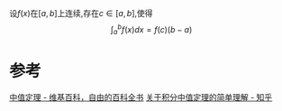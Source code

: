 
设$f(x)$在$[a,b]$上连续,存在$c\in[a,b]$,使得
$$
\int_{a}^{b} f(x)dx=f(c)(b-a)
$$

# 参考
[中值定理 - 维基百科，自由的百科全书](https://zh.wikipedia.org/zh-hans/%E4%B8%AD%E5%80%BC%E5%AE%9A%E7%90%86#%E7%A7%AF%E5%88%86%E4%B8%AD%E5%80%BC%E5%AE%9A%E7%90%86)
[关于积分中值定理的简单理解 - 知乎](https://zhuanlan.zhihu.com/p/133660362)
